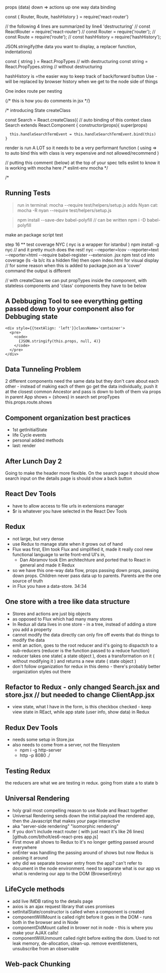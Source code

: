 props (data) down => actions up
one way data binding


const { Router, Route, hashHistory } = require('react-router')

// the following 4 lines are summarized by line4 'destructuring'
// const ReactRouter = require('react-router')
// const Router = require('router');
// const Route = require('route');
// const hashHistory = require('hashHistory');

JSON.stringify(the data you want to display, a replacer function, indentations)

const { string } = React.PropTypes // with destructuring
const string = React.PropTypes.string // without destructuring

hashHistory is =the easier way to keep track of back/forward button Use - will be replaced by browser history when we get to the node side of things

One index route per nesting

  {/* this is how you do comments in jsx */}   

/*
  introducing State
  createClass

  const Search = React.createClass({ // auto binding of this context
  class Search extends React.Component {
    constructor(props){
      super(props)

      this.handleSearchTermEvent = this.handleSearchTermEvent.bind(this)
    }


  render is run A LOT so it needs to be a very performant function
  ( using => to auto bind this with class is very expensive and not allowed/recommend )


  // putting this comment (below) at the top of your spec tells eslint to know it is working with mocha here
  /* eslint-env mocha */

/*
## Running Tests

> run in terminal:  mocha --require test/helpers/setup.js
> adds Nyan cat:  mocha -R nyan --require test/helpers/setup.js

>  npm install --save-dev babel-polyfill
// can be written
> npm i -D babel-polyfill

make an package script test

step 16
** test coverage NYC ( nyc is a wrapper for istanbul )
npm install -g nyc // and it pretty much does the rest!
nyc --reporter=lcov --reporter=text --reporter=html --require babel-register --extension .jsx npm test
cd into coverage (ls -la b/c its a hidden file) then open index.html for visual display
// for some reason when this is added to package.json as a 'cover' command the output is different

<!-- this.setState({ searchTerm }) // < es6 object initializing same as saying { searchTerm: searchTerm } -->

// with createClass we can put propTypes inside the component, with stateless components and 'class' components they have to be below

## A Debbuging Tool to see everything getting passed down to your component also for Debbuging state
```
<div style={{textAlign: 'left'}}className='container'>
  <pre>
    <code>
      {JSON.stringify(this.props, null, 4)}
    </code>
  </pre>
</div>
```

## Data Tunneling Problem
2 different components need the same data but they don't care about each other - instead of making each of them go get the data individually, push it at the closest common Ancestor and pass is down to both of them via props
in parent App shows = {shows}
in search
set propTypes
this.props.route.shows

## Component organization best practices
 - 1st getInitialState
 - life Cycle events
 - personal added methods
 - last: render

## After Lunch Day 2
  Going to make the header more flexible. On the search page it should show search input on the details page is should show a back button

## React Dev Tools
- have to allow access to file urls in extensions manager
- $r is whatever you have selected in the React Dev Tools

## Redux
- not large, but very dense
- use Redux to manage state when it grows out of hand
- Flux was first, Elm took Flux and simplified it, made it really cool new functional language to write front-end UI's in,  
  - Dan Abramov took Elm architechture and ported that to React in general and made it Redux
- so we have this one-way data flow, props passing down props, passing down props. Children never pass data up to parents. Parents are the one source of truth
- in Flux you have a data-store.
34:34

## One store with a tree like data structure
- Stores and actions are just big objects
- as opposed to Flux which had many many stores
- In Redux all data lives in one store - in a tree, instead of adding a store you add a property
- cannot modify the data directly can only fire off events that do things to modify the data
- emit an action, goes to the root reducer and it's going to dispactch to a sub-reducers (reducer is the function passed to a reduce function)
- reducer takes one state( a state object ), does a transformation on it ( without modifying it ) and returns a new state ( state object )
- don't follow organization for redux in this demo - there's probably better organization styles out there

## Refactor to Redux - only changed Search.jsx and store.jsx // but needed to change ClientApp.jsx

- view state, what I have in the form, is this checkbox checked - keep view state in REact, while app state (user info, show data) in Redux

## Redux Dev Tools
- needs some setup in Store.jsx
- also needs to come from a server, not the filesystem
  - npm i -g http-server
  - http -p 8080 ./

## Testing Redux
the reducers are what we are testing in redux. going from state a to state b

## Universal Rendering
- holy grail most compelling reason to use Node and React together
- Universal Rendering sends down the initial payload the rendered app, then the Javascript that makes your page interactive
- aka "server-side rendering" "isomorphic rendering"
- If you don't include react router ( with just react it's like 26 lines) [github.com/btholt/es6-react-pres app.js]
- First move all shows to Redux to it's no longer getting passed around everywhere
- onEnter was handling the passing around of shows but now Redux is passing it around
- why did we separate browser entry from the app? can't refer to document in the node environment. need to separate what is our app vs what is rendering our app to the DOM (BrowserEntry)

## LifeCycle methods
- add live IMDB rating to the details page
- axios is an ajax request library that uses promises
- setInitalState/constructor is called when a component is created
- componentWillMount is called right before it goes in the DOM - runs both in the browser and in Node
- componentDidMount called in brower not in node - this is where you make your AJAX calls!
- componentWillUnmount called right before exiting the dom. Used to not leak memory, de-allocation, clean-up. remove eventlisteners, unsubscribe from an observable


## Web-pack Chunking
